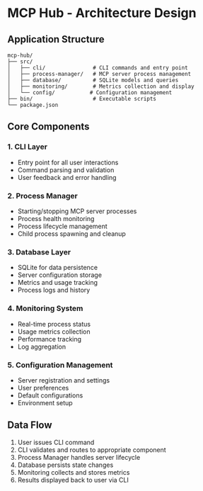 # MCP Hub - Architecture Design

## Application Structure

```
mcp-hub/
├── src/
│   ├── cli/               # CLI commands and entry point  
│   ├── process-manager/   # MCP server process management
│   ├── database/          # SQLite models and queries
│   ├── monitoring/        # Metrics collection and display
│   └── config/           # Configuration management
├── bin/                   # Executable scripts
└── package.json
```

## Core Components

### 1. CLI Layer
- Entry point for all user interactions
- Command parsing and validation
- User feedback and error handling

### 2. Process Manager
- Starting/stopping MCP server processes
- Process health monitoring
- Process lifecycle management
- Child process spawning and cleanup

### 3. Database Layer
- SQLite for data persistence
- Server configuration storage
- Metrics and usage tracking
- Process logs and history

### 4. Monitoring System
- Real-time process status
- Usage metrics collection
- Performance tracking
- Log aggregation

### 5. Configuration Management
- Server registration and settings
- User preferences
- Default configurations
- Environment setup

## Data Flow
1. User issues CLI command
2. CLI validates and routes to appropriate component
3. Process Manager handles server lifecycle
4. Database persists state changes
5. Monitoring collects and stores metrics
6. Results displayed back to user via CLI